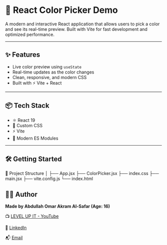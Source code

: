 # 🎨 React Color Picker Demo

A modern and interactive React application that allows users to pick a color and see its real-time preview. Built with Vite for fast development and optimized performance.

---

## ✨ Features

- Live color preview using `useState`
- Real-time updates as the color changes
- Clean, responsive, and modern CSS
- Built with ⚡ Vite + React

---

## 📦 Tech Stack

- ⚛️ React 19
- 🎨 Custom CSS
- ⚡ Vite
- 📁 Modern ES Modules

---

## 🛠️ Getting Started


📁 Project Structure
│
├── App.jsx
├── ColorPicker.jsx
├── index.css
├── main.jsx
├── vite.config.js
└── index.html

## 👨‍💻 Author

**Made by Abdullah Omar Akram Al-Safar (Age: 16)**

📺 [LEVEL UP IT - YouTube](https://www.youtube.com/@LEVEL_UP_IT)

🔗 [LinkedIn](https://www.linkedin.com/in/abdullah-omar-2a552834b)

📬 [Email](mailto:abodyalsafar2009@gmail.com)
